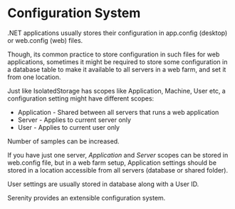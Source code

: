 # Configuration System

.NET applications usually stores their configuration in app.config (desktop) or web.config (web) files.

Though, its common practice to store configuration in such files for web applications, sometimes it might be required to store some configuration in a database table to make it available to all servers in a web farm, and set it from one location.

Just like IsolatedStorage has scopes like Application, Machine, User etc, a configuration setting might have different scopes:

- Application - Shared between all servers that runs a web application
- Server - Applies to current server only
- User - Applies to current user only

Number of samples can be increased.

If you have just one server, *Application* and *Server* scopes can be stored in web.config file, but in a web farm setup, Application settings should be stored in a location accessible from all servers (database or shared folder).

User settings are usually stored in database along with a User ID.

Serenity provides an extensible configuration system.


